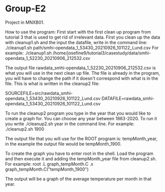 # Group-E2
Project in MNXB01.

How to use the program: 
First start with the first clean up program from tutorial 3 that is used to get rid of irrelevant data.
First you clean up the data with cleanup1.sh and the input the datafile, write in the command line: ./cleanup1.sh path/smhi-opendata_1_53430_20210926_101122_Lund.csv
For example: ./cleanup1.sh /home/josefine9/tutorial3/casestudy/data/smhi-opendata_1_52230_20210906_212532.csv

The output file rawdata_smhi-opendata_1_52230_20210906_212532.csv is what you will use in the next clean up file.
The file is already in the program, you will have to change the path if it doesn't correspond with what is in the file. This is what is written in the cleanup2 file:

SOURCEFILE=src/rawdata_smhi-opendata_1_53430_20210926_101122_Lund.csv
DATAFILE=rawdata_smhi-opendata_1_53430_20210926_101122_Lund.csv

To run the cleanup2 program you type in the year that you would like to create a graph for. You can choose any year between 1863-2020.
To run it you write ./cleanup2.sh year in the command line.
For example: ./cleanup2.sh 1900

The output file that you will use for the ROOT program is: tempMonth_year, in the example the output file would be tempMonth_1900.

To create the graph you have to enter root in the shell. Load the program and then execute it and adding the tempMonth_year file from cleanup2.sh.
For example:
root
.L graph_tempMonth.C
.x graph_tempMonth.C("tempMonth_1900")

The output will be a graph of the average temperature per month in that year.

